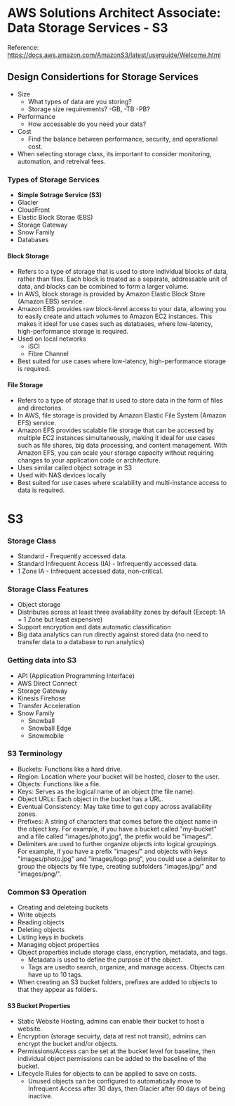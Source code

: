 
# AWS Solutions Architect Associate: Data Storage Services - S3
Reference: https://docs.aws.amazon.com/AmazonS3/latest/userguide/Welcome.html

## Design Considertions for Storage Services
- Size
  - What types of data are you storing?
  - Storage size requirements? -GB, -TB -PB?
- Performance
  - How accessable do you need your data?
- Cost
  - Find the balance between performance, security, and operational cost.
- When selecting storage class, its important to consider monitoring, automation, and retreival fees. 
 
### Types of Storage Services
- <b>Simple Sotrage Service (S3)</b>
- Glacier
- CloudFront
- Elastic Block Storae (EBS)
- Storage Gateway
- Snow Family
- Databases

#### Block Storage
- Refers to a type of storage that is used to store individual blocks of data, rather than files. Each block is treated as a separate, addressable unit of data, and blocks can be combined to form a larger volume. 
- In AWS, block storage is provided by Amazon Elastic Block Store (Amazon EBS) service.
- Amazon EBS provides raw block-level access to your data, allowing you to easily create and attach volumes to Amazon EC2 instances. This makes it ideal for use cases such as databases, where low-latency, high-performance storage is required.
- Used on local networks
    - iSCI
    - Fibre Channel
- Best suited for use cases where low-latency, high-performance storage is required.

#### File Storage
- Refers to a type of storage that is used to store data in the form of files and directories. 
- In AWS, file storage is provided by Amazon Elastic File System (Amazon EFS) service.
- Amazon EFS provides scalable file storage that can be accessed by multiple EC2 instances simultaneously, making it ideal for use cases such as file shares, big data processing, and content management. With Amazon EFS, you can scale your storage capacity without requiring changes to your application code or architecture.
- Uses similar called object sotrage in S3
- Used with NAS devices locally
- Best suited for use cases where scalability and multi-instance access to data is required.

# S3 
### Storage Class
- Standard - Frequently accessed data.
- Standard Infrequent Access (IA) - Infrequently accessed data.
- 1 Zone IA - Infrequent accessed data, non-critical.
### Storage Class Features
- Object storage
- Distributes across at least three avaliability zones by default (Except: 1A = 1 Zone but least expensive)
- Support encryption and data automatic classification
- Big data analytics can run directly against stored data (no need to transfer data to a database to run analytics)

### Getting data into S3
- API (Application Programming Interface)
- AWS Direct Connect 
- Storage Gateway 
- Kinesis Firehose
- Transfer Acceleration
- Snow Family
  - Snowball
  - Snowball Edge
  - Snowmobile 

### S3 Terminology
- Buckets: Functions like a hard drive.
- Region: Location where your bucket will be hosted, closer to the user.
- Objects: Functions like a file.
- Keys: Serves as the logical name of an object (the file name).
- Object URLs: Each object in the bucket has a URL.
- Eventual Consistency: May take time to get copy across avaliability zones.
- Prefixes: A string of characters that comes before the object name in the object key. For example, if you have a bucket called "my-bucket" and a file called "images/photo.jpg", the prefix would be "images/".
- Delimiters are used to further organize objects into logical groupings. For example, if you have a prefix "images/" and objects with keys "images/photo.jpg" and "images/logo.png", you could use a delimiter to group the objects by file type, creating subfolders "images/jpg/" and "images/png/".

### Common S3 Operation
- Creating and deleteing buckets
- Write objects
- Reading objects
- Deleting objects
- Listing keys in buckets
- Managing object propertiies 
- Object properties include storage class, encryption, metadata, and tags.
    - Metadata is used to define the purpose of the object.
    - Tags are usedto search, organize, and manage access. Objects can have up to 10 tags.
- When creating an S3 bucket folders, prefixes are added to objects to that they appear as folders.

#### S3 Bucket Properties
- Static Website Hosting, admins can enable their bucket to host a website. 
- Encryption (storage secuirty, data at rest not transit), admins can encrypt the bucket and/or objects. 
- Permissions/Access can be set at the bucket level for baseline, then individual object permissions can be added to the baseline of the bucket. 
- Lifecycle Rules for objects to can be applied to save on costs. 
    - Unused objects can be configured to automatically move to Infrequent Access after 30 days, then Glacier after 60 days of being inactive.  

